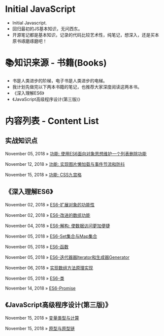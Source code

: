 # ‍Initial JavaScript
- Initial Javascript.
- 回归最初的JS基本知识，无问西东。
- 开源笔记都是基本知识，记录的代码比较艺术性，纯笔记，想深入，还是买本原书琢磨琢磨吧！

# 📚知识来源 - 书籍(Books)
- 书是人类进步的阶梯，电子书是人类进步的电梯。
- 我计划先做完以下两本书籍的笔记，也推荐大家深度阅读这两本书。
- 《深入理解ES6》
- 《JavaScript高级程序设计(第三版)》

# 内容列表 - Content List

## 实战知识点

November 05, 2018 » [功能: 使用ES6面向对象思想维护一个列表删除功能](https://github.com/liangfengbo/initialjs/blob/master/list.html)

November 12, 2018 » [功能: 实现图片懒加载与事件节流和防抖](https://github.com/liangfengbo/initialjs/blob/master/lazy-load.html)

November 15, 2018 » [功能: CSS九宫格](https://github.com/liangfengbo/initialjs/blob/master/sudoku.html)

## 《深入理解ES6》

November 02, 2018 » [ES6-扩展对象的功能性](https://github.com/liangfengbo/initialjs/blob/master/es6-object.js)

November 02, 2018 » [ES6-改进的数组功能](https://github.com/liangfengbo/initialjs/blob/master/es6-array.js)

November 04, 2018 » [ES6-解构: 使数据访问更加便捷](https://github.com/liangfengbo/initialjs/blob/master/es6-deconstruct.js)

November 05, 2018 » [ES6-Set集合与Map集合](https://github.com/liangfengbo/initialjs/blob/master/es6-set-map.js)

November 05, 2018 » [ES6-函数](https://github.com/liangfengbo/initialjs/blob/master/es6-function.js)

November 05, 2018 » [ES6-迭代器器Iterator和生成器Generator](https://github.com/liangfengbo/initialjs/blob/master/es6-iterator-generator.js)

November 06, 2018 » [实现数组方法原理实现](https://github.com/liangfengbo/initialjs/issues/1)

November 05, 2018 » [ES6-类](https://github.com/liangfengbo/initialjs/blob/master/es6-class.js)

November 14, 2018 » [ES6-Promise](https://github.com/liangfengbo/initialjs/blob/master/es6-promise.js)

## 《JavaScript高级程序设计(第三版)》

November 15, 2018 » [变量类型与计算](https://github.com/liangfengbo/initialjs/blob/master/variable-types-and-compute.js)

November 15, 2018 » [原型与原型链](https://github.com/liangfengbo/initialjs/blob/master/prototype.js)
